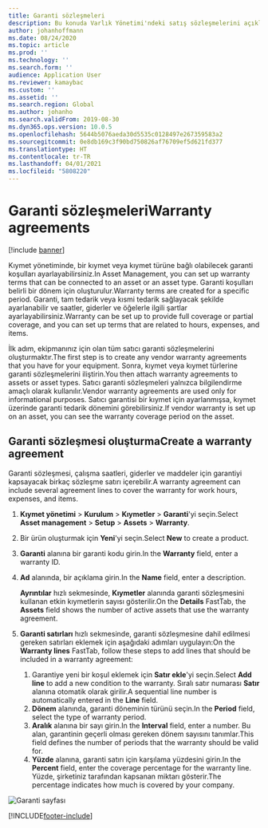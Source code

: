 ```yaml
---
title: Garanti sözleşmeleri
description: Bu konuda Varlık Yönetimi'ndeki satış sözleşmelerini açıklanmaktadır.
author: johanhoffmann
ms.date: 08/24/2020
ms.topic: article
ms.prod: ''
ms.technology: ''
ms.search.form: ''
audience: Application User
ms.reviewer: kamaybac
ms.custom: ''
ms.assetid: ''
ms.search.region: Global
ms.author: johanho
ms.search.validFrom: 2019-08-30
ms.dyn365.ops.version: 10.0.5
ms.openlocfilehash: 5644b5076aeda30d5535c0128497e267359583a2
ms.sourcegitcommit: 0e8db169c3f90bd750826af76709ef5d621fd377
ms.translationtype: HT
ms.contentlocale: tr-TR
ms.lasthandoff: 04/01/2021
ms.locfileid: "5808220"
---
```

# <a name="warranty-agreements"></a><span data-ttu-id="fec27-103">Garanti sözleşmeleri</span><span class="sxs-lookup"><span data-stu-id="fec27-103">Warranty agreements</span></span>

[!include [banner](../../includes/banner.md)]

 


<span data-ttu-id="fec27-104">Kıymet yönetiminde, bir kıymet veya kıymet türüne bağlı olabilecek garanti koşulları ayarlayabilirsiniz.</span><span class="sxs-lookup"><span data-stu-id="fec27-104">In Asset Management, you can set up warranty terms that can be connected to an asset or an asset type.</span></span> <span data-ttu-id="fec27-105">Garanti koşulları belirli bir dönem için oluşturulur.</span><span class="sxs-lookup"><span data-stu-id="fec27-105">Warranty terms are created for a specific period.</span></span> <span data-ttu-id="fec27-106">Garanti, tam tedarik veya kısmi tedarik sağlayacak şekilde ayarlanabilir ve saatler, giderler ve öğelerle ilgili şartlar ayarlayabilirsiniz.</span><span class="sxs-lookup"><span data-stu-id="fec27-106">Warranty can be set up to provide full coverage or partial coverage, and you can set up terms that are related to hours, expenses, and items.</span></span>

<span data-ttu-id="fec27-107">İlk adım, ekipmanınız için olan tüm satıcı garanti sözleşmelerini oluşturmaktır.</span><span class="sxs-lookup"><span data-stu-id="fec27-107">The first step is to create any vendor warranty agreements that you have for your equipment.</span></span> <span data-ttu-id="fec27-108">Sonra, kıymet veya kıymet türlerine garanti sözleşmelerini iliştirin.</span><span class="sxs-lookup"><span data-stu-id="fec27-108">You then attach warranty agreements to assets or asset types.</span></span> <span data-ttu-id="fec27-109">Satıcı garanti sözleşmeleri yalnızca bilgilendirme amaçlı olarak kullanılır.</span><span class="sxs-lookup"><span data-stu-id="fec27-109">Vendor warranty agreements are used only for informational purposes.</span></span> <span data-ttu-id="fec27-110">Satıcı garantisi bir kıymet için ayarlanmışsa, kıymet üzerinde garanti tedarik dönemini görebilirsiniz.</span><span class="sxs-lookup"><span data-stu-id="fec27-110">If vendor warranty is set up on an asset, you can see the warranty coverage period on the asset.</span></span>

## <a name="create-a-warranty-agreement"></a><span data-ttu-id="fec27-111">Garanti sözleşmesi oluşturma</span><span class="sxs-lookup"><span data-stu-id="fec27-111">Create a warranty agreement</span></span>

<span data-ttu-id="fec27-112">Garanti sözleşmesi, çalışma saatleri, giderler ve maddeler için garantiyi kapsayacak birkaç sözleşme satırı içerebilir.</span><span class="sxs-lookup"><span data-stu-id="fec27-112">A warranty agreement can include several agreement lines to cover the warranty for work hours, expenses, and items.</span></span>

1. <span data-ttu-id="fec27-113">**Kıymet yönetimi** \> **Kurulum** \> **Kıymetler** \> **Garanti**'yi seçin.</span><span class="sxs-lookup"><span data-stu-id="fec27-113">Select **Asset management** \> **Setup** \> **Assets** \> **Warranty**.</span></span>
2. <span data-ttu-id="fec27-114">Bir ürün oluşturmak için **Yeni**'yi seçin.</span><span class="sxs-lookup"><span data-stu-id="fec27-114">Select **New** to create a product.</span></span>
3. <span data-ttu-id="fec27-115">**Garanti** alanına bir garanti kodu girin.</span><span class="sxs-lookup"><span data-stu-id="fec27-115">In the **Warranty** field, enter a warranty ID.</span></span> 
4. <span data-ttu-id="fec27-116">**Ad** alanında, bir açıklama girin.</span><span class="sxs-lookup"><span data-stu-id="fec27-116">In the **Name** field, enter a description.</span></span>

    <span data-ttu-id="fec27-117">**Ayrıntılar** hızlı sekmesinde, **Kıymetler** alanında garanti sözleşmesini kullanan etkin kıymetlerin sayısı gösterilir.</span><span class="sxs-lookup"><span data-stu-id="fec27-117">On the **Details** FastTab, the **Assets** field shows the number of active assets that use the warranty agreement.</span></span>

5. <span data-ttu-id="fec27-118">**Garanti satırları** hızlı sekmesinde, garanti sözleşmesine dahil edilmesi gereken satırları eklemek için aşağıdaki adımları uygulayın:</span><span class="sxs-lookup"><span data-stu-id="fec27-118">On the **Warranty lines** FastTab, follow these steps to add lines that should be included in a warranty agreement:</span></span>

    1. <span data-ttu-id="fec27-119">Garantiye yeni bir koşul eklemek için **Satır ekle**'yi seçin.</span><span class="sxs-lookup"><span data-stu-id="fec27-119">Select **Add line** to add a new condition to the warranty.</span></span> <span data-ttu-id="fec27-120">Sıralı satır numarası **Satır** alanına otomatik olarak girilir.</span><span class="sxs-lookup"><span data-stu-id="fec27-120">A sequential line number is automatically entered in the **Line** field.</span></span>
    2. <span data-ttu-id="fec27-121">**Dönem** alanında, garanti döneminin türünü seçin.</span><span class="sxs-lookup"><span data-stu-id="fec27-121">In the **Period** field, select the type of warranty period.</span></span>
    3. <span data-ttu-id="fec27-122">**Aralık** alanına bir sayı girin.</span><span class="sxs-lookup"><span data-stu-id="fec27-122">In the **Interval** field, enter a number.</span></span> <span data-ttu-id="fec27-123">Bu alan, garantinin geçerli olması gereken dönem sayısını tanımlar.</span><span class="sxs-lookup"><span data-stu-id="fec27-123">This field defines the number of periods that the warranty should be valid for.</span></span>
    4. <span data-ttu-id="fec27-124">**Yüzde** alanına, garanti satırı için karşılama yüzdesini girin.</span><span class="sxs-lookup"><span data-stu-id="fec27-124">In the **Percent** field, enter the coverage percentage for the warranty line.</span></span> <span data-ttu-id="fec27-125">Yüzde, şirketiniz tarafından kapsanan miktarı gösterir.</span><span class="sxs-lookup"><span data-stu-id="fec27-125">The percentage indicates how much is covered by your company.</span></span>

![Garanti sayfası](media/01-warranty.png)


[!INCLUDE[footer-include](../../../includes/footer-banner.md)]